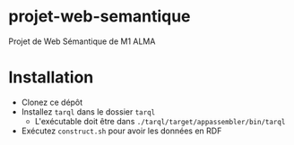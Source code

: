 # projet-web-semantique
Projet de Web Sémantique de M1 ALMA

# Installation
 - Clonez ce dépôt
 - Installez `tarql` dans le dossier `tarql`
   - L'exécutable doit être dans `./tarql/target/appassembler/bin/tarql`
 - Exécutez `construct.sh` pour avoir les données en RDF
